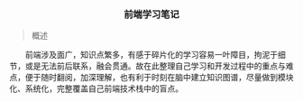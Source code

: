 <h3 align="center">前端学习笔记</h3>

> 概述

&emsp;&emsp;前端涉及面广，知识点繁多，有感于碎片化的学习容易一叶障目，拘泥于细节，或是无法前后联系，融会贯通。故在此整理自己学习和开发过程中的重点与难点，便于随时翻阅，加深理解，也有利于时刻在脑中建立知识图谱，尽量做到模块化、系统化，完整覆盖自己前端技术栈中的盲点。